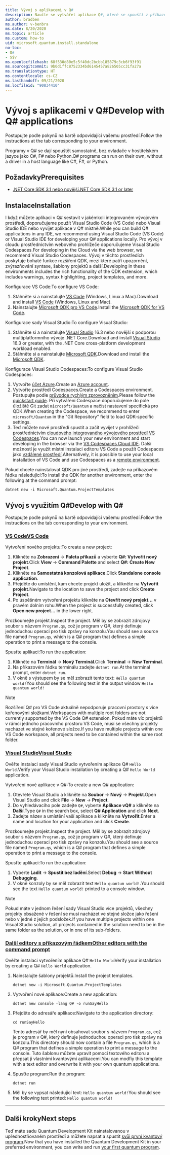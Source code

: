 ```yaml
---
title: Vývoj s aplikacemi v Q#
description: Naučte se vytvářet aplikace Q#, které se spouští z příkazového řádku.
author: bradben
ms.author: v-benbra
ms.date: 8/20/2020
ms.topic: article
ms.custom: how-to
uid: microsoft.quantum.install.standalone
no-loc:
- Q#
- $$v
ms.openlocfilehash: 68f530d80e5c5f40dc2bcbb185879c3cb6f93f91
ms.sourcegitcommit: 9b0d1ffc8752334bd6145457a826505cc31fa27a
ms.translationtype: HT
ms.contentlocale: cs-CZ
ms.lasthandoff: 09/21/2020
ms.locfileid: "90834410"
---
```

# <a name="develop-with-no-locq-applications"></a><span data-ttu-id="9573e-103">Vývoj s aplikacemi v Q#</span><span class="sxs-lookup"><span data-stu-id="9573e-103">Develop with Q# applications</span></span>

<span data-ttu-id="9573e-104">Postupujte podle pokynů na kartě odpovídající vašemu prostředí.</span><span class="sxs-lookup"><span data-stu-id="9573e-104">Follow the instructions at the tab corresponding to your environment.</span></span>

<span data-ttu-id="9573e-105">Programy v Q# se dají spouštět samostatně, bez ovladače v hostitelském jazyce jako C#, F# nebo Python.</span><span class="sxs-lookup"><span data-stu-id="9573e-105">Q# programs can run on their own, without a driver in a host language like C#, F#, or Python.</span></span>

## <a name="prerequisites"></a><span data-ttu-id="9573e-106">Požadavky</span><span class="sxs-lookup"><span data-stu-id="9573e-106">Prerequisites</span></span>

- [<span data-ttu-id="9573e-107">.NET Core SDK 3.1 nebo novější</span><span class="sxs-lookup"><span data-stu-id="9573e-107">.NET Core SDK 3.1 or later</span></span>](https://www.microsoft.com/net/download)

## <a name="installation"></a><span data-ttu-id="9573e-108">Instalace</span><span class="sxs-lookup"><span data-stu-id="9573e-108">Installation</span></span>

<span data-ttu-id="9573e-109">I když můžete aplikaci v Q# sestavit v jakémkoli integrovaném vývojovém prostředí, doporučujeme použít Visual Studio Code (VS Code) nebo Visual Studio IDE nebo vyvíjet aplikace v Q# místně.</span><span class="sxs-lookup"><span data-stu-id="9573e-109">While you can build Q# applications in any IDE, we recommend using Visual Studio Code (VS Code) or Visual Studio IDE for developing your Q# applications locally.</span></span> <span data-ttu-id="9573e-110">Pro vývoj v cloudu prostřednictvím webového prohlížeče doporučujeme Visual Studio Codespaces.</span><span class="sxs-lookup"><span data-stu-id="9573e-110">For developing in the Cloud via the web browser, we recommend Visual Studio Codespaces.</span></span> <span data-ttu-id="9573e-111">Vývoj v těchto prostředích poskytuje bohaté funkce rozšíření QDK, mezi které patří upozornění, zvýrazňování syntaxe, šablony projektů a další.</span><span class="sxs-lookup"><span data-stu-id="9573e-111">Developing in these environments includes the rich functionality of the QDK extension, which includes warnings, syntax highlighting, project templates, and more.</span></span> 

<span data-ttu-id="9573e-112">Konfigurace VS Code:</span><span class="sxs-lookup"><span data-stu-id="9573e-112">To configure VS Code:</span></span>

1. <span data-ttu-id="9573e-113">Stáhněte si a nainstalujte [VS Code](https://code.visualstudio.com/download) (Windows, Linux a Mac).</span><span class="sxs-lookup"><span data-stu-id="9573e-113">Download and install [VS Code](https://code.visualstudio.com/download) (Windows, Linux and Mac).</span></span>
2. <span data-ttu-id="9573e-114">Nainstalujte [Microsoft QDK pro VS Code](https://marketplace.visualstudio.com/items?itemName=quantum.quantum-devkit-vscode).</span><span class="sxs-lookup"><span data-stu-id="9573e-114">Install the [Microsoft QDK for VS Code](https://marketplace.visualstudio.com/items?itemName=quantum.quantum-devkit-vscode).</span></span>

<span data-ttu-id="9573e-115">Konfigurace sady Visual Studio:</span><span class="sxs-lookup"><span data-stu-id="9573e-115">To configure Visual Studio:</span></span>

1. <span data-ttu-id="9573e-116">Stáhněte si a nainstalujte [Visual Studio](https://visualstudio.microsoft.com/downloads/) 16.3 nebo novější s podporou multiplatformního vývoje .NET Core.</span><span class="sxs-lookup"><span data-stu-id="9573e-116">Download and install [Visual Studio](https://visualstudio.microsoft.com/downloads/) 16.3 or greater, with the .NET Core cross-platform development workload enabled.</span></span>
2. <span data-ttu-id="9573e-117">Stáhněte si a nainstalujte [Microsoft QDK](https://marketplace.visualstudio.com/items?itemName=quantum.DevKit).</span><span class="sxs-lookup"><span data-stu-id="9573e-117">Download and install the [Microsoft QDK](https://marketplace.visualstudio.com/items?itemName=quantum.DevKit).</span></span>

<span data-ttu-id="9573e-118">Konfigurace Visual Studio Codespaces:</span><span class="sxs-lookup"><span data-stu-id="9573e-118">To configure Visual Studio Codespaces:</span></span>

1. <span data-ttu-id="9573e-119">Vytvořte [účet Azure](https://azure.microsoft.com/free/).</span><span class="sxs-lookup"><span data-stu-id="9573e-119">Create an [Azure account](https://azure.microsoft.com/free/).</span></span>
2. <span data-ttu-id="9573e-120">Vytvořte prostředí Codespaces.</span><span class="sxs-lookup"><span data-stu-id="9573e-120">Create a Codespaces environment.</span></span> <span data-ttu-id="9573e-121">Postupujte podle [průvodce rychlým zprovozněním](https://docs.microsoft.com/visualstudio/codespaces/quickstarts/browser).</span><span class="sxs-lookup"><span data-stu-id="9573e-121">Please follow the [quickstart guide](https://docs.microsoft.com/visualstudio/codespaces/quickstarts/browser).</span></span> <span data-ttu-id="9573e-122">Při vytváření Codespace doporučujeme do pole úložiště Git zadat `microsoft/Quantum` a načíst nastavení specifická pro QDK.</span><span class="sxs-lookup"><span data-stu-id="9573e-122">When creating the Codespace, we recommend to enter `microsoft/Quantum` in the "Git Repository" field to load QDK-specific settings.</span></span>
3. <span data-ttu-id="9573e-123">Teď můžete nové prostředí spustit a začít vyvíjet v prohlížeči prostřednictvím [cloudového integrovaného vývojového prostředí VS Codespaces](https://online.visualstudio.com/environments).</span><span class="sxs-lookup"><span data-stu-id="9573e-123">You can now launch your new environment and start developing in the browser via the [VS Codespaces Cloud IDE](https://online.visualstudio.com/environments).</span></span> <span data-ttu-id="9573e-124">Další možností je využít místní instalaci editoru VS Code a použít Codespaces jako [vzdálené prostředí](https://docs.microsoft.com/visualstudio/online/how-to/vscode).</span><span class="sxs-lookup"><span data-stu-id="9573e-124">Alternatively, it is possible to use your local installation of VS Code and use Codespaces as a [remote environment](https://docs.microsoft.com/visualstudio/online/how-to/vscode).</span></span>


<span data-ttu-id="9573e-125">Pokud chcete nainstalovat QDK pro jiné prostředí, zadejte na příkazovém řádku následující:</span><span class="sxs-lookup"><span data-stu-id="9573e-125">To install the QDK for another environment, enter the following at the command prompt:</span></span>

```dotnetcli
dotnet new -i Microsoft.Quantum.ProjectTemplates
```

## <a name="develop-with-no-locq"></a><span data-ttu-id="9573e-126">Vývoj s využitím Q#</span><span class="sxs-lookup"><span data-stu-id="9573e-126">Develop with Q#</span></span>

<span data-ttu-id="9573e-127">Postupujte podle pokynů na kartě odpovídající vašemu prostředí.</span><span class="sxs-lookup"><span data-stu-id="9573e-127">Follow the instructions on the tab corresponding to your environment.</span></span>

### <a name="vs-code"></a>[<span data-ttu-id="9573e-128">VS Code</span><span class="sxs-lookup"><span data-stu-id="9573e-128">VS Code</span></span>](#tab/tabid-vscode)

<span data-ttu-id="9573e-129">Vytvoření nového projektu:</span><span class="sxs-lookup"><span data-stu-id="9573e-129">To create a new project:</span></span>

1. <span data-ttu-id="9573e-130">Klikněte na **Zobrazení** -> **Paleta příkazů** a vyberte **Q#: Vytvořit nový projekt**.</span><span class="sxs-lookup"><span data-stu-id="9573e-130">Click **View** -> **Command Palette** and select **Q#: Create New Project**.</span></span>
2. <span data-ttu-id="9573e-131">Klikněte na **Samostatná konzolová aplikace**.</span><span class="sxs-lookup"><span data-stu-id="9573e-131">Click **Standalone console application**.</span></span>
3. <span data-ttu-id="9573e-132">Přejděte do umístění, kam chcete projekt uložit, a klikněte na **Vytvořit projekt**.</span><span class="sxs-lookup"><span data-stu-id="9573e-132">Navigate to the location to save the project and click **Create Project**.</span></span>
4. <span data-ttu-id="9573e-133">Po úspěšném vytvoření projektu klikněte na **Otevřít nový projekt...** v pravém dolním rohu.</span><span class="sxs-lookup"><span data-stu-id="9573e-133">When the project is successfully created, click **Open new project...** in the lower right.</span></span>

<span data-ttu-id="9573e-134">Prozkoumejte projekt.</span><span class="sxs-lookup"><span data-stu-id="9573e-134">Inspect the project.</span></span> <span data-ttu-id="9573e-135">Měl by se zobrazit zdrojový soubor s názvem `Program.qs`, což je program v Q#, který definuje jednoduchou operaci pro tisk zprávy na konzolu.</span><span class="sxs-lookup"><span data-stu-id="9573e-135">You should see a source file named `Program.qs`, which is a Q# program that defines a simple operation to print a message to the console.</span></span>

<span data-ttu-id="9573e-136">Spusťte aplikaci:</span><span class="sxs-lookup"><span data-stu-id="9573e-136">To run the application:</span></span>

1. <span data-ttu-id="9573e-137">Klikněte na **Terminál** -> **Nový Terminál**.</span><span class="sxs-lookup"><span data-stu-id="9573e-137">Click **Terminal** -> **New Terminal**.</span></span>
2. <span data-ttu-id="9573e-138">Na příkazovém řádku terminálu zadejte `dotnet run`.</span><span class="sxs-lookup"><span data-stu-id="9573e-138">At the terminal prompt, enter `dotnet run`.</span></span>
3. <span data-ttu-id="9573e-139">V okně s výstupem by se měl zobrazit tento text: `Hello quantum world!`</span><span class="sxs-lookup"><span data-stu-id="9573e-139">You should see the following text in the output window `Hello quantum world!`</span></span>

> [!NOTE]
> <span data-ttu-id="9573e-140">Rozšíření Q# pro VS Code aktuálně nepodporuje pracovní prostory s více kořenovými složkami.</span><span class="sxs-lookup"><span data-stu-id="9573e-140">Workspaces with multiple root folders are not currently supported by the VS Code Q# extension.</span></span> <span data-ttu-id="9573e-141">Pokud máte víc projektů v rámci jednoho pracovního prostoru VS Code, musí se všechny projekty nacházet ve stejné kořenové složce.</span><span class="sxs-lookup"><span data-stu-id="9573e-141">If you have multiple projects within one VS Code workspace, all projects need to be contained within the same root folder.</span></span>

### <a name="visual-studio"></a>[<span data-ttu-id="9573e-142">Visual Studio</span><span class="sxs-lookup"><span data-stu-id="9573e-142">Visual Studio</span></span>](#tab/tabid-vs)

<span data-ttu-id="9573e-143">Ověřte instalaci sady Visual Studio vytvořením aplikace Q# `Hello World`.</span><span class="sxs-lookup"><span data-stu-id="9573e-143">Verify your Visual Studio installation by creating a Q# `Hello World` application.</span></span>

<span data-ttu-id="9573e-144">Vytvoření nové aplikace v Q#:</span><span class="sxs-lookup"><span data-stu-id="9573e-144">To create a new Q# application:</span></span>

1. <span data-ttu-id="9573e-145">Otevřete Visual Studio a klikněte na **Soubor** -> **Nový** -> **Projekt**.</span><span class="sxs-lookup"><span data-stu-id="9573e-145">Open Visual Studio and click **File** -> **New** -> **Project**.</span></span>
2. <span data-ttu-id="9573e-146">Do vyhledávacího pole zadejte `Q#`, vyberte **Aplikace vQ#** a klikněte na **Další**.</span><span class="sxs-lookup"><span data-stu-id="9573e-146">Type `Q#` in the search box, select **Q# Application** and click **Next**.</span></span>
3. <span data-ttu-id="9573e-147">Zadejte název a umístění vaší aplikace a klikněte na **Vytvořit**.</span><span class="sxs-lookup"><span data-stu-id="9573e-147">Enter a name and location for your application and click **Create**.</span></span>


<span data-ttu-id="9573e-148">Prozkoumejte projekt.</span><span class="sxs-lookup"><span data-stu-id="9573e-148">Inspect the project.</span></span> <span data-ttu-id="9573e-149">Měl by se zobrazit zdrojový soubor s názvem `Program.qs`, což je program v Q#, který definuje jednoduchou operaci pro tisk zprávy na konzolu.</span><span class="sxs-lookup"><span data-stu-id="9573e-149">You should see a source file named `Program.qs`, which is a Q# program that defines a simple operation to print a message to the console.</span></span>

<span data-ttu-id="9573e-150">Spusťte aplikaci:</span><span class="sxs-lookup"><span data-stu-id="9573e-150">To run the application:</span></span>

1. <span data-ttu-id="9573e-151">Vyberte **Ladit** -> **Spustit bez ladění**.</span><span class="sxs-lookup"><span data-stu-id="9573e-151">Select **Debug** -> **Start Without Debugging**.</span></span>
2. <span data-ttu-id="9573e-152">V okně konzoly by se měl zobrazit text `Hello quantum world!`.</span><span class="sxs-lookup"><span data-stu-id="9573e-152">You should see the text `Hello quantum world!` printed to a console window.</span></span>

> [!NOTE]
> <span data-ttu-id="9573e-153">Pokud máte v jednom řešení sady Visual Studio více projektů, všechny projekty obsažené v řešení se musí nacházet ve stejné složce jako řešení nebo v jedné z jejích podsložek.</span><span class="sxs-lookup"><span data-stu-id="9573e-153">If you have multiple projects within one Visual Studio solution, all projects contained in the solution need to be in the same folder as the solution, or in one of its sub-folders.</span></span>  

### <a name="other-editors-with-the-command-prompt"></a>[<span data-ttu-id="9573e-154">Další editory s příkazovým řádkem</span><span class="sxs-lookup"><span data-stu-id="9573e-154">Other editors with the command prompt</span></span>](#tab/tabid-cmdline)

<span data-ttu-id="9573e-155">Ověřte instalaci vytvořením aplikace Q# `Hello World`</span><span class="sxs-lookup"><span data-stu-id="9573e-155">Verify your installation by creating a Q# `Hello World` application.</span></span>

1. <span data-ttu-id="9573e-156">Nainstalujte šablony projektů.</span><span class="sxs-lookup"><span data-stu-id="9573e-156">Install the project templates.</span></span>

    ```dotnetcli
    dotnet new -i Microsoft.Quantum.ProjectTemplates
    ```

1. <span data-ttu-id="9573e-157">Vytvoření nové aplikace:</span><span class="sxs-lookup"><span data-stu-id="9573e-157">Create a new application:</span></span>

    ```dotnetcli
    dotnet new console -lang Q# -o runSayHello
    ```

1. <span data-ttu-id="9573e-158">Přejděte do adresáře aplikace:</span><span class="sxs-lookup"><span data-stu-id="9573e-158">Navigate to the application directory:</span></span>

    ```dotnetcli
    cd runSayHello
    ```

    <span data-ttu-id="9573e-159">Tento adresář by měl nyní obsahovat soubor s názvem `Program.qs`, což je program v Q#, který definuje jednoduchou operaci pro tisk zprávy na konzolu.</span><span class="sxs-lookup"><span data-stu-id="9573e-159">This directory should now contain a file `Program.qs`, which is a Q# program that defines a simple operation to print a message to the console.</span></span> <span data-ttu-id="9573e-160">Tuto šablonu můžete upravit pomocí textového editoru a přepsat ji vlastními kvantovými aplikacemi.</span><span class="sxs-lookup"><span data-stu-id="9573e-160">You can modfiy this template with a text editor and overwrite it with your own quantum applications.</span></span> 

1. <span data-ttu-id="9573e-161">Spusťte program:</span><span class="sxs-lookup"><span data-stu-id="9573e-161">Run the program:</span></span>

    ```dotnetcli
    dotnet run
    ```

1. <span data-ttu-id="9573e-162">Měl by se vypsat následující text: `Hello quantum world!`</span><span class="sxs-lookup"><span data-stu-id="9573e-162">You should see the following text printed: `Hello quantum world!`</span></span>

***

## <a name="next-steps"></a><span data-ttu-id="9573e-163">Další kroky</span><span class="sxs-lookup"><span data-stu-id="9573e-163">Next steps</span></span>

<span data-ttu-id="9573e-164">Teď máte sadu Quantum Development Kit nainstalovanou v upřednostňovaném prostředí a můžete napsat a spustit [svůj první kvantový program](xref:microsoft.quantum.quickstarts.qrng).</span><span class="sxs-lookup"><span data-stu-id="9573e-164">Now that you have installed the Quantum Development Kit in your preferred environment, you can write and run [your first quantum program](xref:microsoft.quantum.quickstarts.qrng).</span></span>
